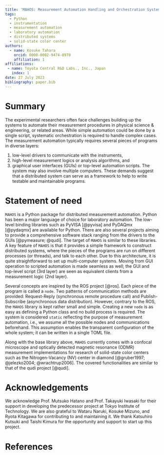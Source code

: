 ```yaml
---
title: 'MAHOS: Measurement Automation Handling and Orchestration System'
tags:
  - Python
  - instrumentation
  - measurement automation
  - laboratory automation
  - distributed systems
  - solid-state color center
authors:
  - name: Kosuke Tahara
    orcid: 0000-0002-9474-8970
    affiliation: 1
affiliations:
 - name: Toyota Central R&D Labs., Inc., Japan
   index: 1
date: 27 July 2023
bibliography: paper.bib
---
```


# Summary

The experimental researchers often face challenges building up the systems
to automate their measurement procedures
in physical science & engineering, or related areas.
While simple automation could be done by a single script,
systematic orchestration is required to handle complex cases.
The measurement automation typically requires several pieces of programs in diverse layers:
1) low-level drivers to communicate with the instruments,
2) high-level measurement logics or analysis algorithms, and
3) graphical user interfaces (GUIs) or top-level automation scripts.
The system may also involve multiple computers.
These demands suggest that a distributed system can serve as
a framework to help to write testable and maintainable programs.

# Statement of need

`MAHOS` is a Python package for distributed measurement automation.
Python has been a major language of choice for laboratory automation.
The low-level binding libraries such as PyVISA [@pyvisa] and PyDAQmx [@pydaqmx] are available for Python.
There are also several projects aiming to provide a comprehensive software stack
ranging from the drivers to the GUIs [@pymeasure; @qudi].
The target of `MAHOS` is similar to these libraries.
A key feature of `MAHOS` is that it provides a simple framework to construct distributed systems,
where the pieces of the programs are run on different processes (or threads), and talk to each other.
Due to this architecture, it is quite straightforward to set up multi-computer systems.
Moving from GUI operation to scripted automation is made seamless as well;
the GUI and top-level script (3rd layer) are seen as equivalent clients from a measurement logic (2nd layer).

Several concepts are inspired by the ROS project [@ros].
Each piece of the program is called a `node`.
Two patterns of communication methods are provided: Request-Reply (synchronous remote procedure call)
and Publish-Subscribe (asynchronous data distribution).
However, contrary to the ROS, the `MAHOS` library is kept rather small and simple.
Creating a new `node` is as easy as defining a Python class and no build process is required.
The system is considered `static` reflecting the purpose of measurement automation,
i.e., we assume all the possible nodes and communications beforehand.
This assumption enables the transparent configuration of the whole system; it can be written in a single TOML file.

Along with the base library above, `MAHOS` currently comes with a confocal microscope and
optically detected magnetic resonance (ODMR) measurement implementations
for research of solid-state color centers such as the Nitrogen-Vacancy (NV) center in diamond [@gruber1997; @jelezko2004; @wrachtrup2006].
The covered functionalities are similar to that of the qudi project [@qudi].

# Acknowledgements

We acknowledge Prof. Mutsuko Hatano and Prof. Takayuki Iwasaki for their support in developing the predecessor project at Tokyo Institute of Technology.
We are also grateful to Wataru Naruki, Kosuke Mizuno, and Ryota Kitagawa for contributing to and maintaining it.
We thank Katsuhiro Kutsuki and Taishi Kimura for the opportunity and support to start up this project.

# References
